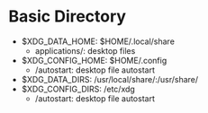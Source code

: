 # Basic Directory
- $XDG_DATA_HOME: $HOME/.local/share
    - applications/: desktop files
- $XDG_CONFIG_HOME: $HOME/.config
    - /autostart: desktop file autostart
- $XDG_DATA_DIRS: /usr/local/share/:/usr/share/
- $XDG_CONFIG_DIRS: /etc/xdg
    - /autostart: desktop file autostart
